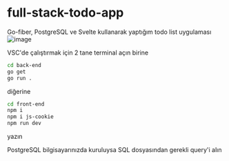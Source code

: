 # full-stack-todo-app
Go-fiber, PostgreSQL ve Svelte kullanarak yaptığım todo list uygulaması
![image](https://github.com/Hasan-Kilici/full-stack-todo-app/assets/105741983/fbff3dfd-d93f-49bc-b1f9-dd423f6cf562)

VSC'de çalıştırmak için 2 tane terminal açın
birine
```sh
cd back-end
go get
go run .
```

diğerine
```sh
cd front-end
npm i
npm i js-cookie
npm run dev
```
yazın

PostgreSQL bilgisayarınızda kuruluysa SQL dosyasından gerekli query'i alın

